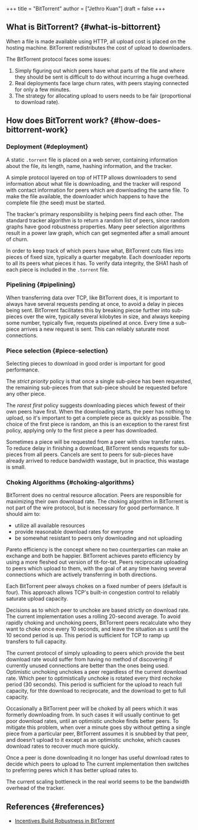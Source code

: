 +++
title = "BitTorrent"
author = ["Jethro Kuan"]
draft = false
+++

## What is BitTorrent? {#what-is-bittorrent}

When a file is made available using HTTP, all upload cost is placed on
the hosting machine. BitTorrent redistributes the cost of upload
to downloaders.

The BitTorrent protocol faces some issues:

1.  Simply figuring out which peers have what parts of the file and
    where they should be sent is difficult to do without incurring a
    huge overhead.
2.  Real deployments face large churn rates, with peers staying
    connected for only a few minutes.
3.  The strategy for allocating upload to users needs to be fair
    (proportional to download rate).


## How does BitTorrent work? {#how-does-bittorrent-work}


### Deployment {#deployment}

A static `.torrent` file is placed on a web server, containing
information about the file, its length, name, hashing information, and
the tracker.

A simple protocol layered on top of HTTP allows downloaders to send
information about what file is downloading, and the tracker will
respond with contact information for peers which are downloading the
same file. To make the file available, the downloader which happens to
have the complete file (the seed) must be started.

The tracker's primary responsibility is helping peers find each other.
The standard tracker algorithm is to return a random list of peers,
since random graphs have good robustness properties. Many peer
selection algorithms result in a power law graph, which can get
segmented after a small amount of churn.

In order to keep track of which peers have what, BitTorrent cuts files
into pieces of fixed size, typically a quarter megabyte. Each
downloader reports to all its peers what pieces it has. To verify data
integrity, the SHA1 hash of each piece is included in the `.torrent`
file.


### Pipelining {#pipelining}

When transferring data over TCP, like BitTorrent does, it is important
to always have several requests pending at once, to avoid a delay in
pieces being sent. BitTorrent facilitates this by breaking piecse
further into sub-pieces over the wire, typically several kilobytes in
size, and always keeping some number, typically five, requests
pipelined at once. Every time a sub-piece arrives a new request is
sent. This can reliably saturate most connections.


### Piece selection {#piece-selection}

Selecting pieces to download in good order is important for good
performance.

The _strict priority_ policy is that once a single sub-piece has been
requested, the remaining sub-pieces from that sub-piece should be
requested before any other piece.

The _rarest first_ policy suggests downloading pieces which fewest of
their own peers have first. When the downloading starts, the peer has
nothing to upload, so it's important to get a complete piece as
quickly as possible. The choice of the first piece is random, an this
is an exception to the rarest first policy, applying only to the first
piece a peer has downloaded.

Sometimes a piece will be requested from a peer with slow transfer
rates. To reduce delay in finishing a download, BitTorrent sends
requests for sub-pieces from all peers. Cancels are sent to peers for
sub-pieces have already arrived to reduce bandwidth wastage, but in
practice, this wastage is small.


### Choking Algorithms {#choking-algorithms}

BitTorrent does no central resource allocation. Peers are responsible
for maximizing their own download rate. The choking algorithm in
BitTorrent is not part of the wire protocol, but is necessary for good
performance. It should aim to:

-   utilize all available resources
-   provide reasonable download rates for everyone
-   be somewhat resistant to peers only downloading and not uploading

Pareto efficiency is the concept where no two counterparties can make
an exchange and both be happier. BitTorrent achieves pareto efficiency
by using a more fleshed out version of tit-for-tat. Peers reciprocate
uploading to peers which upload to them, with the goal of at any time
having several connections which are actively transferring in both
directions.

Each BitTorrent peer always chokes on a fixed number of peers (default
is four). This approach allows TCP's built-in congestion control to
reliably saturate upload capacity.

Decisions as to which peer to unchoke are based strictly on download
rate. The current implementation uses a rolling 20-second average. To
avoid rapidly choking and unchoking peers, BitTorrent peers
recalculate who they want to choke once every 10 seconds, and leave
the situation as s until the 10 second period is up. This period is
sufficient for TCP to ramp up transfers to full capacity.

The current protocol of simply uploading to peers which provide the
best download rate would suffer from having no method of discovering
if currently unused connections are better than the ones being used.
Optimistic unchoking unchokes a peer regardless of the current
download rate. Which peer to optimistically unchoke is rotated every
third rechoke period (30 seconds). This period is sufficient for the
upload to reach full capacity, for thte download to reciprocate, and
the download to get to full capacity.

Occasionally a BitTorrent peer will be choked by all peers which it
was formerly downloading from. In such cases it will usually continue
to get poor download rates, until an optimistic unchoke finds better
peers. To mitigate this problem, when over a minute goes sby without
getting a single piece from a particular peer, BitTorrent assumes it
is snubbed by that peer, and doesn't upload to it except as an
optimistic unchoke, which causes download rates to recover much more
quickly.

Once a peer is done downloading it no longer has useful
download rates to decide which peers to upload to The current
implementation then switches to preferring peres which it has better
upload rates to.

The current scaling bottleneck in the real world seems to be the
bandwidth overhead of the tracker.


## References {#references}

-   [Incentives Build Robustness in BitTorrent](http://bittorrent.org/bittorrentecon.pdf)